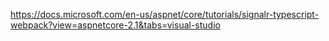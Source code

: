 https://docs.microsoft.com/en-us/aspnet/core/tutorials/signalr-typescript-webpack?view=aspnetcore-2.1&tabs=visual-studio